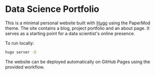 # Data Science Portfolio

This is a minimal personal website built with [Hugo](https://gohugo.io/) using the PaperMod theme. The site contains a blog, project portfolio and an about page. It serves as a starting point for a data scientist's online presence.

To run locally:

```bash
hugo server -D
```

The website can be deployed automatically on GitHub Pages using the provided workflow.

